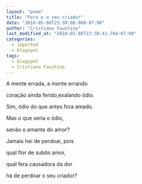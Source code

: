 ```yaml
---
layout: "poem"
title: "Fera e o seu criador"
date: "2010-05-08T23:30:00.000-07:00"
author: "Cristiano Faustino"
last_modified_at: "2010-05-08T23:30:41.764-07:00"
categories:
  - imported
  - blogspot
tags:
  - blogspot
  - Cristiano Faustino
---
```


A mente errada, a mente errando

coração ainda ferido,exalando ódio.

Sim, ódio do que antes fora amado.

Mas o que seria o ódio, 

senão o amante do amor?

Jamais hei de perdoar, pois

qual flor de subito amor,

qual fera causadora da dor

há de perdoar o seu criador?